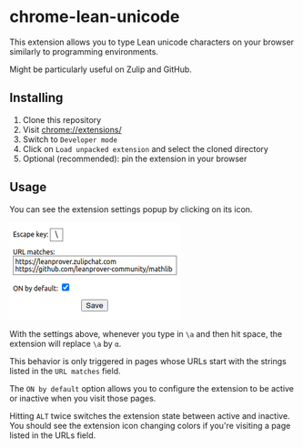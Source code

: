 # chrome-lean-unicode

This extension allows you to type Lean unicode characters on your browser
similarly to programming environments.

Might be particularly useful on Zulip and GitHub.

## Installing

1. Clone this repository
2. Visit [chrome://extensions/](chrome://extensions/)
3. Switch to `Developer mode`
4. Click on `Load unpacked extension` and select the cloned directory
5. Optional (recommended): pin the extension in your browser

## Usage

You can see the extension settings popup by clicking on its icon.

![](img/settings.png)

With the settings above, whenever you type in `\a` and then hit space, the
extension will replace `\a` by `α`.

This behavior is only triggered in pages whose URLs start with the strings
listed in the `URL matches` field.

The `ON by default` option allows you to configure the extension to be active
or inactive when you visit those pages.

Hitting `ALT` twice switches the extension state between active and inactive.
You should see the extension icon changing colors if you're visiting a page
listed in the URLs field.

